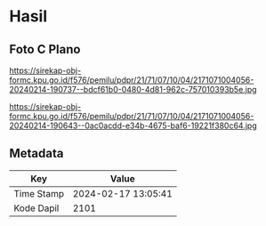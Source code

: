 # Hasil

## Foto C Plano

https://sirekap-obj-formc.kpu.go.id/f576/pemilu/pdpr/21/71/07/10/04/2171071004056-20240214-190737--bdcf61b0-0480-4d81-962c-757010393b5e.jpg

https://sirekap-obj-formc.kpu.go.id/f576/pemilu/pdpr/21/71/07/10/04/2171071004056-20240214-190643--0ac0acdd-e34b-4675-baf6-19221f380c64.jpg


## Metadata

| Key        | Value               |
| ---------- | ------------------- |
| Time Stamp | 2024-02-17 13:05:41 |
| Kode Dapil | 2101                |



